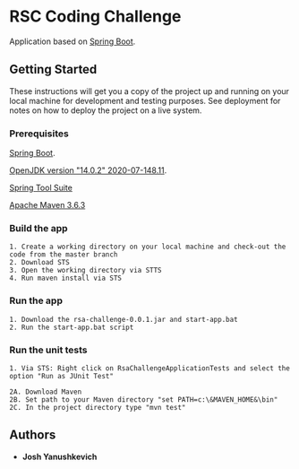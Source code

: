 # RSC Coding Challenge

Application based on [Spring Boot](https://spring.io/). 

## Getting Started

These instructions will get you a copy of the project up and running on your local machine for development and testing purposes. See deployment for notes on how to deploy the project on a live system.

### Prerequisites

[Spring Boot](https://spring.io/).

[OpenJDK version "14.0.2" 2020-07-148.11](https://jdk.java.net/archive/).

[Spring Tool Suite](https://spring.io/tools3/sts/)

[Apache Maven 3.6.3](https://maven.apache.org/download.cgi)

### Build the app
	1. Create a working directory on your local machine and check-out the code from the master branch
	2. Download STS
	3. Open the working directory via STTS
	4. Run maven install via STS

###	Run the app
	1. Download the rsa-challenge-0.0.1.jar and start-app.bat
	2. Run the start-app.bat script 
###	Run the unit tests
	1. Via STS: Right click on RsaChallengeApplicationTests and select the option "Run as JUnit Test"
	
	2A. Download Maven
	2B. Set path to your Maven directory "set PATH=c:\&MAVEN_HOME&\bin"
	2C. In the project directory type "mvn test"
	
## Authors

* **Josh Yanushkevich** 
